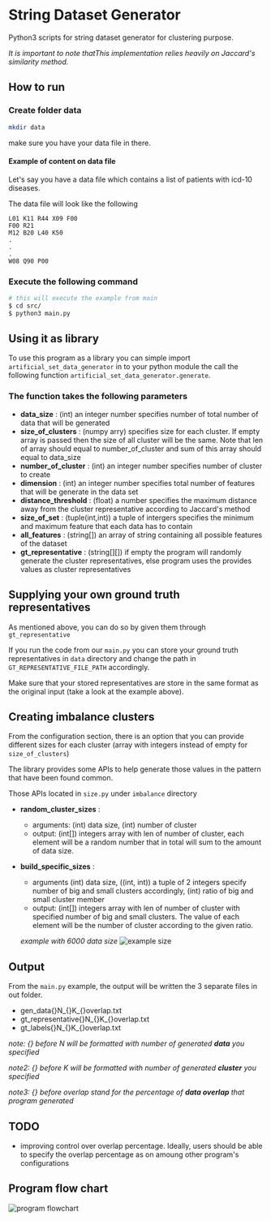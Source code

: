 # String Dataset Generator
Python3 scripts for string dataset generator for clustering purpose. 

*It is important to note thatThis implementation relies heavily on Jaccard's similarity method.*

## How to run
### Create folder data
```sh
mkdir data
```
make sure you have your data file in there.

#### Example of content on data file
Let's say you have a data file which contains a list of patients with icd-10 diseases.

The data file will look like the following

```
L01 K11 R44 X09 F00
F00 R21
M12 B20 L40 K50
.
.
.
W08 Q90 P00
```

### Execute the following command
```sh
# this will execute the example from main 
$ cd src/
$ python3 main.py
```

## Using it as library
To use this program as a library you can simple import `artificial_set_data_generator` in to your python module the call the following function `artificial_set_data_generator.generate`.

### The function takes the following parameters
* **data_size** : (int) an integer number specifies number of total number of data that will be generated
* **size_of_clusters** : (numpy arry) specifies size for each cluster. If empty array is passed then the size of all cluster will be the same.
                Note that len of array should equal to number_of_cluster and sum of this array should equal to data_size
* **number_of_cluster** : (int) an integer number specifies number of cluster to create
* **dimension** : (int) an integer number specifies total number of features that will be generate in the data set
* **distance_threshold** : (float) a number specifies the maximum distance away from the cluster representative according to Jaccard's method
* **size_of_set** : (tuple(int,int)) a tuple of intergers specifies the minimum and maximum feature that each data has to contain
* **all_features** : (string[]) an array of string containing all possible features of the dataset
* **gt_representative** : (string[][]) if empty the program will randomly generate the cluster representatives, else program uses the provides values as cluster representatives

## Supplying your own ground truth representatives
As mentioned above, you can do so by given them through `gt_representative`

If you run the code from our `main.py` you can store your ground truth representatives in `data` directory and change the path in `GT_REPRESENTATIVE_FILE_PATH` accordingly.

Make sure that your stored representatives are store in the same format as the original input (take a look at the example above).

## Creating imbalance clusters
From the configuration section, there is an option that you can provide different sizes for each cluster (array with integers instead of empty for `size_of_clusters`)

The library provides some APIs to help generate those values in the pattern that have been found common.

Those APIs located in `size.py` under `imbalance` directory

* **random_cluster_sizes** : 
    * arguments: (int) data size, (int) number of cluster
    * output: (int[]) integers array with len of number of cluster, each element will be a random number that in total will sum to the amount of data size.

* **build_specific_sizes** :
    * arguments (int) data size, ((int, int)) a tuple of 2 integers specify number of big and small clusters accordingly, (int) ratio of big and small cluster member
    * output: (int[]) integers array with len of number of cluster with specified number of big and small clusters. The value of each element will be the number of cluster according to the given ratio.

    *example with 6000 data size*
    ![example size](./document/example_size.png)


## Output
From the `main.py` example, the output will be written the 3 separate files in out folder.

* gen_data{}N_{}K_{}overlap.txt
* gt_representative{}N_{}K_{}overlap.txt
* gt_labels{}N_{}K_{}overlap.txt

*note: {} before N will be formatted with number of generated **data** you specified*

*note2: {} before K will be formatted with number of generated **cluster** you specified*

*note3: {} before overlap stand for the percentage of **data overlap** that program generated*

## TODO
* improving control over overlap percentage. Ideally, users should be able to specify the overlap percentage as on amoung other program's configurations

## Program flow chart
![program flowchart](./document/flowchart.png)
